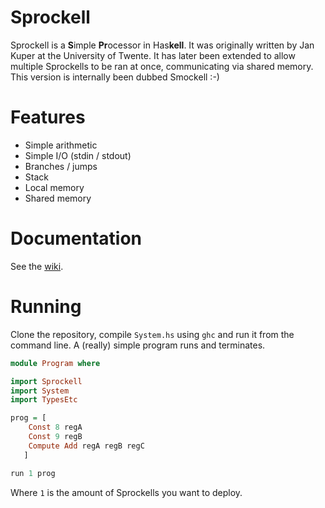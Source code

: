 # Sprockell
Sprockell is a **S**imple **Pr**ocessor in Has**kell**. It was originally written by Jan Kuper at the University of Twente. It has later been extended to allow multiple Sprockells to be ran at once, communicating via shared memory. This version is internally been dubbed Smockell :-)

# Features
* Simple arithmetic
* Simple I/O (stdin / stdout)
* Branches / jumps
* Stack
* Local memory
* Shared memory
 
# Documentation
See the [wiki](https://github.com/martijnbastiaan/sprockell/wiki).

# Running
Clone the repository, compile `System.hs` using `ghc` and run it from the command line. A (really) simple program runs and terminates.

```haskell
module Program where

import Sprockell
import System
import TypesEtc

prog = [
    Const 8 regA
    Const 9 regB
    Compute Add regA regB regC
   ]

run 1 prog
```

Where `1` is the amount of Sprockells you want to deploy.
